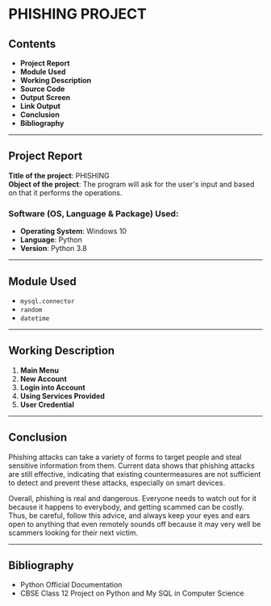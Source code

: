 
# PHISHING PROJECT

## Contents
- **Project Report**
- **Module Used**
- **Working Description**
- **Source Code**
- **Output Screen**
- **Link Output**
- **Conclusion**
- **Bibliography**

---

## Project Report

**Title of the project**: PHISHING  
**Object of the project**: The program will ask for the user's input and based on that it performs the operations.  


### Software (OS, Language & Package) Used:
- **Operating System**: Windows 10  
- **Language**: Python  
- **Version**: Python 3.8  

---

## Module Used
- `mysql.connector`
- `random`
- `datetime`

---



## Working Description
1. **Main Menu**
2. **New Account**
3. **Login into Account**
4. **Using Services Provided**
5. **User Credential**

---

## Conclusion

Phishing attacks can take a variety of forms to target people and steal sensitive information from them. Current data shows that phishing attacks are still effective, indicating that existing countermeasures are not sufficient to detect and prevent these attacks, especially on smart devices.  

Overall, phishing is real and dangerous. Everyone needs to watch out for it because it happens to everybody, and getting scammed can be costly. Thus, be careful, follow this advice, and always keep your eyes and ears open to anything that even remotely sounds off because it may very well be scammers looking for their next victim.

---

## Bibliography
- Python Official Documentation  
- CBSE Class 12 Project on Python and My SQL in Computer Science  
